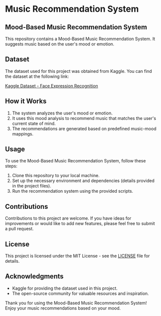 # Music Recommendation System

## Mood-Based Music Recommendation System

This repository contains a Mood-Based Music Recommendation System. It suggests music based on the user's mood or emotion. 

## Dataset
The dataset used for this project was obtained from Kaggle. You can find the dataset at the following link:

[Kaggle Dataset - Face Expression Recognition](https://www.kaggle.com/jonathanoheix/face-expression-recognition-dataset)

## How it Works
1. The system analyzes the user's mood or emotion.
2. It uses this mood analysis to recommend music that matches the user's current state of mind.
3. The recommendations are generated based on predefined music-mood mappings.

## Usage
To use the Mood-Based Music Recommendation System, follow these steps:
1. Clone this repository to your local machine.
2. Set up the necessary environment and dependencies (details provided in the project files).
3. Run the recommendation system using the provided scripts.

## Contributions
Contributions to this project are welcome. If you have ideas for improvements or would like to add new features, please feel free to submit a pull request.

## License
This project is licensed under the MIT License - see the [LICENSE](LICENSE) file for details.

## Acknowledgments
- Kaggle for providing the dataset used in this project.
- The open-source community for valuable resources and inspiration.

Thank you for using the Mood-Based Music Recommendation System! Enjoy your music recommendations based on your mood.

